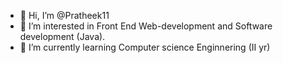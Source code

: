 - 👋 Hi, I’m @Pratheek11
- 👀 I’m interested in Front End Web-development and Software development (Java).
- 🌱 I’m currently learning Computer science Enginnering (II yr)
